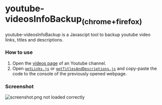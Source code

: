 # youtube-videosInfoBackup<sub>(chrome+firefox)</sub>
youtube-videosInfoBackup is a Javascipt tool to backup youtube video links, titles and descriptions. 

### How to use
1. Open the [videos page](https://www.youtube.com/user/<USER>/videos) of an Youtube channel.
2. Open [`getLinks.js`](https://raw.githubusercontent.com/daniel-barbu/youtube-backup/master/getLinks.js) or [`getTitlesAndDescriptions.js`](https://raw.githubusercontent.com/daniel-barbu/youtube-backup/master/getTitlesAndDescriptions.js) and copy-paste the code to the console of the previously opened webpage.

### Screenshot
![screenshot.png not loaded correctly](/screenshot.png)
